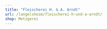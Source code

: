 ```yaml
---
title: "Fleischerei H. & A. Arndt"
url: /langelsheim/fleischerei-h-und-a-arndt/
shop: Metzgerei
---
```

